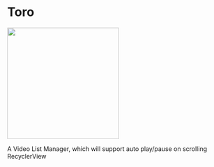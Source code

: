 # Toro

<img src="https://github.com/eneim/Toro/blob/master/art/web_hi_res_512.png" width="256">

A Video List Manager, which will support auto play/pause on scrolling RecyclerView
